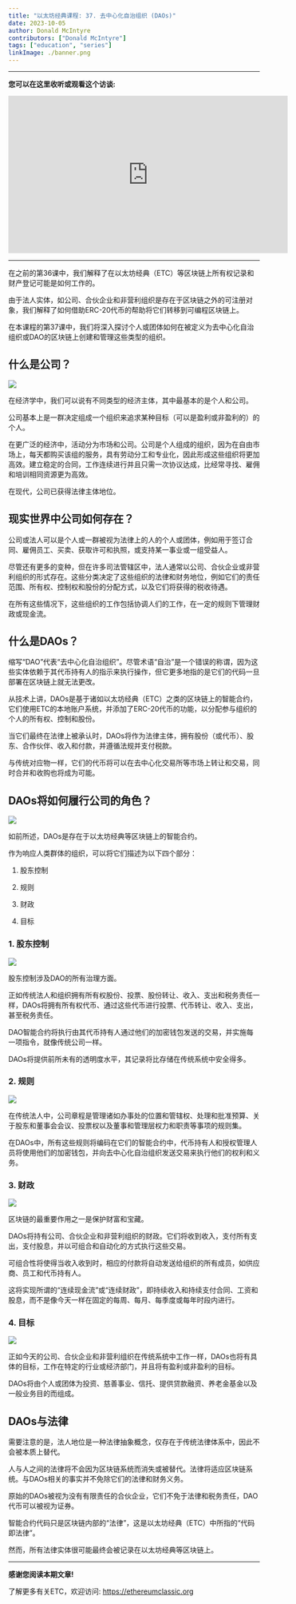 ```yaml
---
title: "以太坊经典课程: 37. 去中心化自治组织 (DAOs)"
date: 2023-10-05
author: Donald McIntyre
contributors: ["Donald McIntyre"]
tags: ["education", "series"]
linkImage: ./banner.png
---
```


---
**您可以在这里收听或观看这个访谈:**

<iframe width="560" height="315" src="https://www.youtube.com/embed/zwr33NBOeH0?si=ZhUufFhbHp5Bdmuo" title="YouTube video player" frameborder="0" allow="accelerometer; autoplay; clipboard-write; encrypted-media; gyroscope; picture-in-picture; web-share" allowfullscreen></iframe>

---

在之前的第36课中，我们解释了在以太坊经典（ETC）等区块链上所有权记录和财产登记可能是如何工作的。

由于法人实体，如公司、合伙企业和非营利组织是存在于区块链之外的可注册对象，我们解释了如何借助ERC-20代币的帮助将它们转移到可编程区块链上。

在本课程的第37课中，我们将深入探讨个人或团体如何在被定义为去中心化自治组织或DAO的区块链上创建和管理这些类型的组织。

## 什么是公司？

![](./1-zh.png)

在经济学中，我们可以说有不同类型的经济主体，其中最基本的是个人和公司。

公司基本上是一群决定组成一个组织来追求某种目标（可以是盈利或非盈利的）的个人。

在更广泛的经济中，活动分为市场和公司。公司是个人组成的组织，因为在自由市场上，每天都购买该组的服务，具有劳动分工和专业化，因此形成这些组织将更加高效。建立稳定的合同，工作连续进行并且只需一次协议达成，比经常寻找、雇佣和培训相同资源更为高效。

在现代，公司已获得法律主体地位。

## 现实世界中公司如何存在？

公司或法人可以是个人或一群被视为法律上的人的个人或团体，例如用于签订合同、雇佣员工、买卖、获取许可和执照，或支持某一事业或一组受益人。

尽管还有更多的变种，但在许多司法管辖区中，法人通常以公司、合伙企业或非营利组织的形式存在。这些分类决定了这些组织的法律和财务地位，例如它们的责任范围、所有权、控制权和股份的分配方式，以及它们将获得的税收待遇。

在所有这些情况下，这些组织的工作包括协调人们的工作，在一定的规则下管理财政或现金流。

## 什么是DAOs？

缩写“DAO”代表“去中心化自治组织”。尽管术语“自治”是一个错误的称谓，因为这些实体依赖于其代币持有人的指示来执行操作，但它更多地指的是它们的代码一旦部署在区块链上就无法更改。

从技术上讲，DAOs是基于诸如以太坊经典（ETC）之类的区块链上的智能合约，它们使用ETC的本地账户系统，并添加了ERC-20代币的功能，以分配参与组织的个人的所有权、控制和股份。

当它们最终在法律上被承认时，DAOs将作为法律主体，拥有股份（或代币）、股东、合作伙伴、收入和付款，并遵循法规并支付税款。

与传统对应物一样，它们的代币将可以在去中心化交易所等市场上转让和交易，同时合并和收购也将成为可能。

## DAOs将如何履行公司的角色？

![](./2-zh.png)

如前所述，DAOs是存在于以太坊经典等区块链上的智能合约。

作为响应人类群体的组织，可以将它们描述为以下四个部分：

1. 股东控制

2. 规则

3. 财政

4. 目标

### 1. 股东控制

![](./3-zh.png)

股东控制涉及DAO的所有治理方面。

正如传统法人和组织拥有所有权股份、投票、股份转让、收入、支出和税务责任一样，DAOs将拥有所有权代币、通过这些代币进行投票、代币转让、收入、支出，甚至税务责任。

DAO智能合约将执行由其代币持有人通过他们的加密钱包发送的交易，并实施每一项指令，就像传统公司一样。

DAOs将提供前所未有的透明度水平，其记录将比存储在传统系统中安全得多。

### 2. 规则

![](./4-zh.png)

在传统法人中，公司章程是管理诸如办事处的位置和管辖权、处理和批准预算、关于股东和董事会会议、投票权以及董事和管理层权力和职责等事项的规则集。

在DAOs中，所有这些规则将编码在它们的智能合约中，代币持有人和授权管理人员将使用他们的加密钱包，并向去中心化自治组织发送交易来执行他们的权利和义务。

### 3. 财政

![](./5-zh.png)

区块链的最重要作用之一是保护财富和宝藏。

DAOs将持有公司、合伙企业和非营利组织的财政。它们将收到收入，支付所有支出，支付股息，并以可组合和自动化的方式执行这些交易。

可组合性将使得当收入收到时，相应的付款将自动发送给组织的所有成员，如供应商、员工和代币持有人。

这将实现所谓的“连续现金流”或“连续财政”，即持续收入和持续支付合同、工资和股息，而不是像今天一样在固定的每周、每月、每季度或每年时段内进行。

### 4. 目标

![](./6-zh.png)

正如今天的公司、合伙企业和非营利组织在传统系统中工作一样，DAOs也将有具体的目标，工作在特定的行业或经济部门，并且将有盈利或非盈利的目标。

DAOs将由个人或团体为投资、慈善事业、信托、提供贷款融资、养老金基金以及一般业务目的而组成。

## DAOs与法律

需要注意的是，法人地位是一种法律抽象概念，仅存在于传统法律体系中，因此不会被本质上替代。

人与人之间的法律将不会因为区块链系统而消失或被替代。法律将适应区块链系统。与DAOs相关的事实并不免除它们的法律和财务义务。

原始的DAOs被视为没有有限责任的合伙企业，它们不免于法律和税务责任，DAO代币可以被视为证券。

智能合约代码只是区块链内部的“法律”，这是以太坊经典（ETC）中所指的“代码即法律”。

然而，所有法律实体很可能最终会被记录在以太坊经典等区块链上。

---

**感谢您阅读本期文章!**

了解更多有关ETC，欢迎访问: https://ethereumclassic.org
